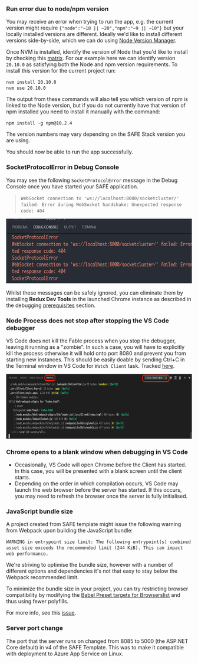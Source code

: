 ### Run error due to node/npm version

You may receive an error when trying to run the app, e.g. the current version might require `{"node":"~18 || ~20","npm":"~9 || ~10"}` but your locally installed versions are different. Ideally we'd like to install different versions side-by-side, which we can do using [Node Version Manager](https://www.freecodecamp.org/news/node-version-manager-nvm-install-guide/).

Once NVM is installed, identify the version of Node that you'd like to install by checking this [matrix](https://nodejs.org/en/download/releases). For our example here we can identify version `20.10.0` as satisfying both the Node and npm version requirements. To install this version for the current project run:

```
nvm install 20.10.0
nvm use 20.10.0
```

The output from these commands will also tell you which version of npm is linked to the Node version, but if you do not currently have that version of npm installed you need to install it manually with the command:

```
npm install -g npm@10.2.4
```

The version numbers may vary depending on the SAFE Stack version you are using.

You should now be able to run the app successfully.

### SocketProtocolError in Debug Console

You may see the following `SocketProtocolError` message in the Debug Console once you have started your SAFE application.

> `WebSocket connection to 'ws://localhost:8000/socketcluster/' failed: Error during WebSocket handshake: Unexpected response code: 404`

<center><img src="../../img/feature-debugging-5.png" style="height: 175px;"/></center>

Whilst these messages can be safely ignored, you can eliminate them by installing **Redux Dev Tools** in the launched Chrome instance as described in the debugging [prerequisites](../v4-recipes/developing-and-testing/debug-safe-app.md#0-install-prerequisites) section.

### Node Process does not stop after stopping the VS Code debugger
VS Code does not kill the Fable process when you stop the debugger, leaving it running as a "zombie". In such a case, you will have to explicitly kill the process otherwise it will hold onto
port 8080 and prevent you from starting new instances. This should be easily doable by sending Ctrl+C in the Terminal window in VS Code for `Watch Client` task. Tracked [here](https://github.com/SAFE-Stack/SAFE-template/issues/191).

<center><img src="../../img/faq-troubleshoot-debugging.png" style="height: 175px;"/></center>

### Chrome opens to a blank window when debugging in VS Code

* Occasionally, VS Code will open Chrome before the Client has started. In this case, you will be presented with a blank screen until the client starts.
* Depending on the order in which compilation occurs, VS Code may launch the web browser before the server has started. If this occurs, you may need to refresh the browser once the server is fully initialised.

### JavaScript bundle size

A project created from SAFE template might issue the following warning from Webpack upon building the JavaScript bundle:

```
WARNING in entrypoint size limit: The following entrypoint(s) combined asset size exceeds the recommended limit (244 KiB). This can impact web performance.
```

We're striving to optimise the bundle size, however with a number of different options and dependencies it's not that easy to stay below the Webpack recommended limit.

To minimize the bundle size in your project, you can try restricting browser compatibility by modifying the [Babel Preset targets for Browserslist](https://babeljs.io/docs/en/babel-preset-env#targets) and thus using fewer polyfills.

For more info, see this [issue](https://github.com/SAFE-Stack/SAFE-template/issues/185).

### Server port change

The port that the server runs on changed from 8085 to 5000 (the ASP.NET Core default) in v4 of the SAFE Template. This was to make it compatible with deployment to Azure App Service on Linux.
